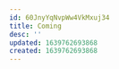 ```yaml
---
id: 60JnyYqNvpWw4VkMxuj34
title: Coming
desc: ''
updated: 1639762693868
created: 1639762693868
---
```



